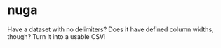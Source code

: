 # nuga

Have a dataset with no delimiters? Does it have defined column widths, though? Turn it into a usable CSV!
